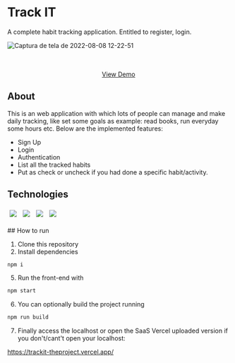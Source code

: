 # Track IT

A complete habit tracking application. Entitled to register, login.

![Captura de tela de 2022-08-08 12-22-51](https://user-images.githubusercontent.com/99501431/184571350-aee8c601-1565-4dab-8d27-a41509c131bd.png)

 <p align="center">
   <br />
   <br />
   <a href='https://trackit-theproject.vercel.app/' target='_blank' noreferrer>View Demo</a>
   <br />
 </p>

## About

This is an web application with which lots of people can manage and make daily tracking, like set some goals as example: read books, run everyday some hours etc. Below are the implemented features:

- Sign Up
- Login
- Authentication
- List all the tracked habits
- Put as check or uncheck if you had done a specific habit/activity.

## Technologies

<p>
  <img style='margin: 5px;' src='https://img.shields.io/badge/styled-components%20-%2320232a.svg?&style=for-the-badge&color=b8679e&logo=styled-components&logoColor=%3a3a3a'>
  <img style='margin: 5px;' src='https://img.shields.io/badge/axios%20-%2320232a.svg?&style=for-the-badge&color=informational'>
  <img style='margin: 5px;' src="https://img.shields.io/badge/react-app%20-%2320232a.svg?&style=for-the-badge&color=60ddf9&logo=react&logoColor=%2361DAFB"/>
  <img style='margin: 5px;' src="https://img.shields.io/badge/react_route%20-%2320232a.svg?&style=for-the-badge&logo=react&logoColor=%2361DAFB"/>
</p>
## How to run

1. Clone this repository
2. Install dependencies
```bash
npm i
```
5. Run the front-end with
```bash
npm start
```
6. You can optionally build the project running
```bash
npm run build
```
7. Finally access the localhost or open the SaaS Vercel uploaded version if you don't/cant't open your localhost:

  https://trackit-theproject.vercel.app/



